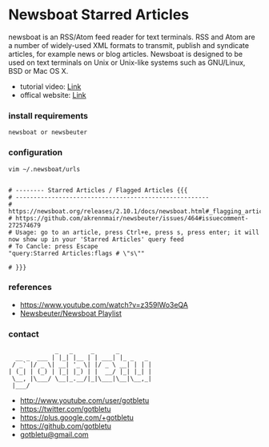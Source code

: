 # Newsboat Starred Articles
newsboat is an RSS/Atom feed reader for text terminals. RSS and Atom are a number of widely-used XML formats to transmit, publish and syndicate articles, for example news or blog articles. Newsboat is designed to be used on text terminals on Unix or Unix-like systems such as GNU/Linux, BSD or Mac OS X.

* tutorial video: [Link](https://www.youtube.com/watch?v=z359lWo3eQA)
* offical website: [Link](https://newsboat.org)

### install requirements
    newsboat or newsbeuter

### configuration
    vim ~/.newsboat/urls
    

    # -------- Starred Articles / Flagged Articles {{{
    # ------------------------------------------------------
    # https://newsboat.org/releases/2.10.1/docs/newsboat.html#_flagging_articles
    # https://github.com/akrennmair/newsbeuter/issues/464#issuecomment-272574679
    # Usage: go to an article, press Ctrl+e, press s, press enter; it will now show up in your 'Starred Articles' query feed
    # To Cancle: press Escape
    "query:Starred Articles:flags # \"s\""

    # }}}
    
### references
- https://www.youtube.com/watch?v=z359lWo3eQA
- [Newsbeuter/Newsboat Playlist](https://www.youtube.com/playlist?list=PLqv94xWU9zZ30jHFe8pqC5qES6ya6v2sE)

### contact

                 _   _     _      _         
      __ _  ___ | |_| |__ | | ___| |_ _   _ 
     / _` |/ _ \| __| '_ \| |/ _ \ __| | | |
    | (_| | (_) | |_| |_) | |  __/ |_| |_| |
     \__, |\___/ \__|_.__/|_|\___|\__|\__,_|
     |___/                                  

- http://www.youtube.com/user/gotbletu
- https://twitter.com/gotbletu
- https://plus.google.com/+gotbletu
- https://github.com/gotbletu
- gotbletu@gmail.com


